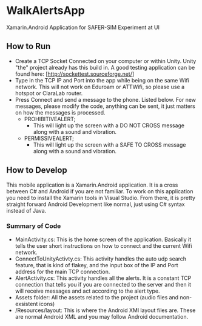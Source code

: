 # WalkAlertsApp
Xamarin.Android Application for SAFER-SIM Experiment at UI

## How to Run
- Create a TCP Socket Connected on your computer or within Unity. Unity "the" project already has this build in. A good testing application can be found here: [http://sockettest.sourceforge.net/]
- Type in the TCP IP and Port into the app while being on the same Wifi network. This will not work on Eduroam or ATTWifi, so please use a hotspot or ClaraLab router.
- Press Connect and send a message to the phone. Listed below. For new messages, please modify the code, anything can be sent, it just matters on how the messages is processed.
  - PROHIBITIVEALERT;
    - This will light up the screen with a DO NOT CROSS message along with a sound and vibration.
  - PERMISSIVEALERT; 
    - This will light up the screen with a SAFE TO CROSS message along with a sound and vibration.
    
## How to Develop
This mobile application is a Xamarin.Android application. It is a cross between C# and Android if you are not familiar. To work on this application you need to install the Xamarin tools in Visual Studio. From there, it is pretty straight forward Android Development like normal, just using C# syntax instead of Java. 

### Summary of Code
- MainActivity.cs: This is the home screen of the application. Basically it tells the user short instructions on how to connect and the current Wifi network.
- ConnectToUnityActivty.cs: This activity handles the auto udp search feature, that is kind of flakey, and the input box of the IP and Port address for the main TCP connection.
- AlertActivity.cs: This activity handles all the alerts. It is a constant TCP connection that tells you if you are connected to the server and then it will receive messages and act according to the alert type.
- Assets folder: All the assets related to the project (audio files and non-exsistent icons)
- /Resources/layout: This is where the Android XMl layout files are. These are normal Android XML and you may follow Android documentation.
